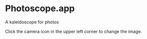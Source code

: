 # Photoscope.app
A kaleidoscope for photos

Click the camera icon in the upper left corner to change the image.

